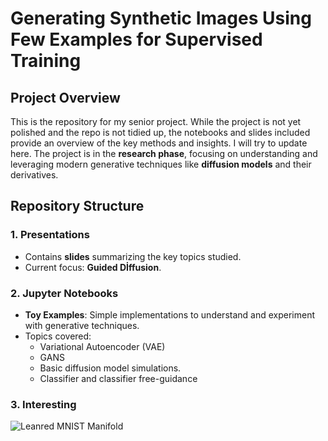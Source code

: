 # Generating Synthetic Images Using Few Examples for Supervised Training

## Project Overview
This is the repository for my senior project. While the project is not yet polished and the repo is not tidied up,  the notebooks and slides included provide an overview of the key methods and insights. I will try to update here.
The project is in the **research phase**, focusing on understanding and leveraging modern generative techniques like **diffusion models** and their derivatives.

## Repository Structure

### 1. Presentations
- Contains **slides** summarizing the key topics studied.
- Current focus: **Guided Dİffusion**.

### 2. Jupyter Notebooks
- **Toy Examples**: Simple implementations to understand and experiment with generative techniques.
- Topics covered:
  - Variational Autoencoder (VAE)
  - GANS
  - Basic diffusion model simulations.
  - Classifier and classifier free-guidance
 
### 3. Interesting 
![Leanred MNIST Manifold](./images/manifold.png)

